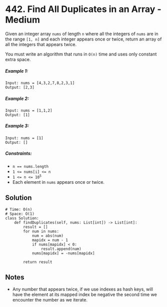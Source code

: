 # 442. Find All Duplicates in an Array - Medium

Given an integer array `nums` of length `n` where all the integers of `nums` are in the range `[1, n]` and each integer appears once or twice, return an array of all the integers that appears twice.

You must write an algorithm that runs in `O(n)` time and uses only constant extra space.

##### Example 1:

```
Input: nums = [4,3,2,7,8,2,3,1]
Output: [2,3]
```

##### Example 2:

```
Input: nums = [1,1,2]
Output: [1]
```

##### Example 3:

```
Input: nums = [1]
Output: []
```

##### Constraints:

- `n == nums.length`
- `1 <= nums[i] <= n`
- <code>1 <= n <= 10<sup>5</sup></code>
- Each element in `nums` appears once or twice.

## Solution

```
# Time: O(n)
# Space: O(1)
class Solution:
    def findDuplicates(self, nums: List[int]) -> List[int]:
        result = []
        for num in nums:
            num = abs(num)
            mapidx = num - 1
            if nums[mapidx] < 0:
                result.append(num)
            nums[mapidx] = -nums[mapidx]
            
        return result
```

## Notes
- Any number that appears twice, if we use indexes as hash keys, will have the element at its mapped index be negative the second time we encounter the number as we iterate.